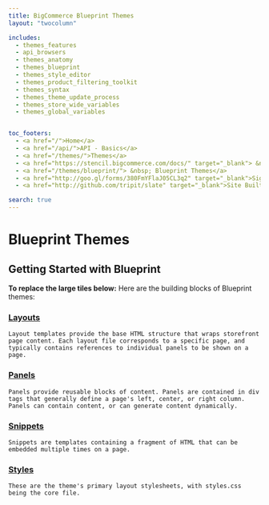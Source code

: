 ```yaml
---
title: BigCommerce Blueprint Themes
layout: "twocolumn"

includes:
  - themes_features
  - api_browsers
  - themes_anatomy
  - themes_blueprint
  - themes_style_editor
  - themes_product_filtering_toolkit
  - themes_syntax
  - themes_theme_update_process
  - themes_store_wide_variables
  - themes_global_variables


toc_footers:
  - <a href="/">Home</a>
  - <a href="/api/">API - Basics</a>
  - <a href="/themes/">Themes</a>
  - <a href="https://stencil.bigcommerce.com/docs/" target="_blank"> &nbsp;  Stencil Themes</a>
  - <a href="/themes/blueprint/"> &nbsp; Blueprint Themes</a>
  - <a href="http://goo.gl/forms/380FmYFlaJ05CL3q2" target="_blank">Sign Up for the Developer Newsletter</a>
  - <a href="http://github.com/tripit/slate" target="_blank">Site Built with Slate</a>

search: true
---
```


# Blueprint Themes

## Getting Started with Blueprint

**To replace the large tiles below:** Here are the building blocks of Blueprint themes:  

### [Layouts](/themes/blueprint/layouts)  
  
	Layout templates provide the base HTML structure that wraps storefront page content. Each layout file corresponds to a specific page, and typically contains references to individual panels to be shown on a page.

### [Panels](/themes/blueprint/panels)  

	Panels provide reusable blocks of content. Panels are contained in div tags that generally define a page's left, center, or right column. Panels can contain content, or can generate content dynamically.

### [Snippets](/themes/blueprint/snippets)  
 
	Snippets are templates containing a fragment of HTML that can be embedded multiple times on a page.	

### [Styles](/themes/blueprint/#style-guidelines)  
 
	These are the theme's primary layout stylesheets, with styles.css being the core file.	

